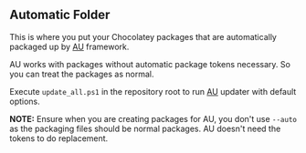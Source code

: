 ## Automatic Folder

This is where you put your Chocolatey packages that are automatically packaged up by [AU](https://chocolatey.org/packages/au) framework.

AU works with packages without automatic package tokens necessary. So you can treat the packages as normal.

Execute `update_all.ps1` in the repository root to run [AU](https://chocolatey.org/packages/au) updater with default options. 

**NOTE:** Ensure when you are creating packages for AU, you don't use `--auto` as the packaging files should be normal packages. AU doesn't need the tokens to do replacement.

